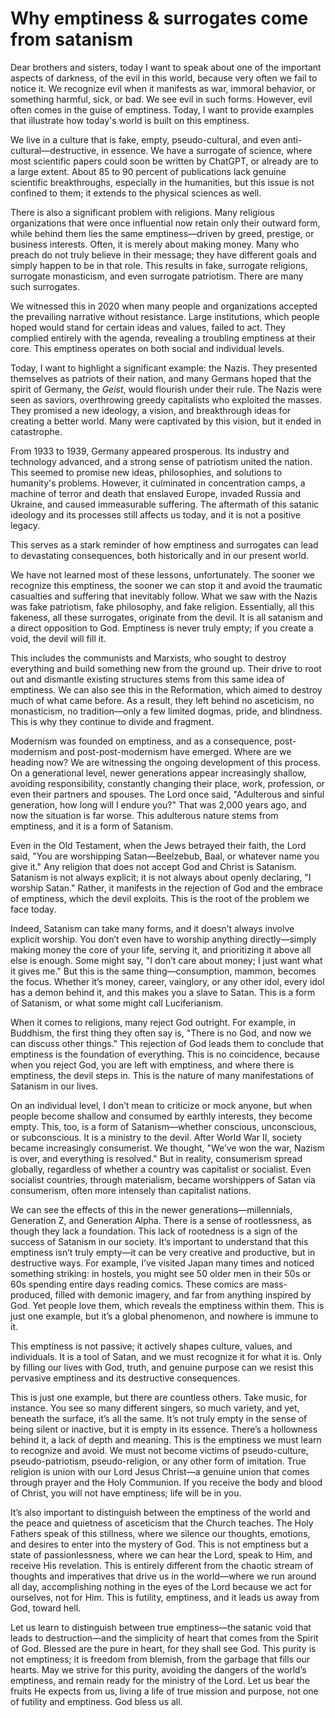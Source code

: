# Why emptiness & surrogates come from satanism

Dear brothers and sisters, today I want to speak about one of the important aspects of darkness, of the evil in this world, because very often we fail to notice it. We recognize evil when it manifests as war, immoral behavior, or something harmful, sick, or bad. We see evil in such forms. However, evil often comes in the guise of emptiness. Today, I want to provide examples that illustrate how today's world is built on this emptiness.

We live in a culture that is fake, empty, pseudo-cultural, and even anti-cultural—destructive, in essence. We have a surrogate of science, where most scientific papers could soon be written by ChatGPT, or already are to a large extent. About 85 to 90 percent of publications lack genuine scientific breakthroughs, especially in the humanities, but this issue is not confined to them; it extends to the physical sciences as well.

There is also a significant problem with religions. Many religious organizations that were once influential now retain only their outward form, while behind them lies the same emptiness—driven by greed, prestige, or business interests. Often, it is merely about making money. Many who preach do not truly believe in their message; they have different goals and simply happen to be in that role. This results in fake, surrogate religions, surrogate monasticism, and even surrogate patriotism. There are many such surrogates.

We witnessed this in 2020 when many people and organizations accepted the prevailing narrative without resistance. Large institutions, which people hoped would stand for certain ideas and values, failed to act. They complied entirely with the agenda, revealing a troubling emptiness at their core. This emptiness operates on both social and individual levels.

Today, I want to highlight a significant example: the Nazis. They presented themselves as patriots of their nation, and many Germans hoped that the spirit of Germany, the *Geist*, would flourish under their rule. The Nazis were seen as saviors, overthrowing greedy capitalists who exploited the masses. They promised a new ideology, a vision, and breakthrough ideas for creating a better world. Many were captivated by this vision, but it ended in catastrophe.

From 1933 to 1939, Germany appeared prosperous. Its industry and technology advanced, and a strong sense of patriotism united the nation. This seemed to promise new ideas, philosophies, and solutions to humanity's problems. However, it culminated in concentration camps, a machine of terror and death that enslaved Europe, invaded Russia and Ukraine, and caused immeasurable suffering. The aftermath of this satanic ideology and its processes still affects us today, and it is not a positive legacy.

This serves as a stark reminder of how emptiness and surrogates can lead to devastating consequences, both historically and in our present world.

We have not learned most of these lessons, unfortunately. The sooner we recognize this emptiness, the sooner we can stop it and avoid the traumatic casualties and suffering that inevitably follow. What we saw with the Nazis was fake patriotism, fake philosophy, and fake religion. Essentially, all this fakeness, all these surrogates, originate from the devil. It is all satanism and a direct opposition to God. Emptiness is never truly empty; if you create a void, the devil will fill it.

This includes the communists and Marxists, who sought to destroy everything and build something new from the ground up. Their drive to root out and dismantle existing structures stems from this same idea of emptiness. We can also see this in the Reformation, which aimed to destroy much of what came before. As a result, they left behind no asceticism, no monasticism, no tradition—only a few limited dogmas, pride, and blindness. This is why they continue to divide and fragment.

Modernism was founded on emptiness, and as a consequence, post-modernism and post-post-modernism have emerged. Where are we heading now? We are witnessing the ongoing development of this process. On a generational level, newer generations appear increasingly shallow, avoiding responsibility, constantly changing their place, work, profession, or even their partners and spouses. The Lord once said, "Adulterous and sinful generation, how long will I endure you?" That was 2,000 years ago, and now the situation is far worse. This adulterous nature stems from emptiness, and it is a form of Satanism.

Even in the Old Testament, when the Jews betrayed their faith, the Lord said, "You are worshipping Satan—Beelzebub, Baal, or whatever name you give it." Any religion that does not accept God and Christ is Satanism. Satanism is not always explicit; it is not always about openly declaring, "I worship Satan." Rather, it manifests in the rejection of God and the embrace of emptiness, which the devil exploits. This is the root of the problem we face today.

Indeed, Satanism can take many forms, and it doesn’t always involve explicit worship. You don’t even have to worship anything directly—simply making money the core of your life, serving it, and prioritizing it above all else is enough. Some might say, "I don’t care about money; I just want what it gives me." But this is the same thing—consumption, mammon, becomes the focus. Whether it’s money, career, vainglory, or any other idol, every idol has a demon behind it, and this makes you a slave to Satan. This is a form of Satanism, or what some might call Luciferianism.

When it comes to religions, many reject God outright. For example, in Buddhism, the first thing they often say is, "There is no God, and now we can discuss other things." This rejection of God leads them to conclude that emptiness is the foundation of everything. This is no coincidence, because when you reject God, you are left with emptiness, and where there is emptiness, the devil steps in. This is the nature of many manifestations of Satanism in our lives.

On an individual level, I don’t mean to criticize or mock anyone, but when people become shallow and consumed by earthly interests, they become empty. This, too, is a form of Satanism—whether conscious, unconscious, or subconscious. It is a ministry to the devil. After World War II, society became increasingly consumerist. We thought, "We’ve won the war, Nazism is over, and everything is resolved." But in reality, consumerism spread globally, regardless of whether a country was capitalist or socialist. Even socialist countries, through materialism, became worshippers of Satan via consumerism, often more intensely than capitalist nations.

We can see the effects of this in the newer generations—millennials, Generation Z, and Generation Alpha. There is a sense of rootlessness, as though they lack a foundation. This lack of rootedness is a sign of the success of Satanism in our society. It’s important to understand that this emptiness isn’t truly empty—it can be very creative and productive, but in destructive ways. For example, I’ve visited Japan many times and noticed something striking: in hostels, you might see 50 older men in their 50s or 60s spending entire days reading comics. These comics are mass-produced, filled with demonic imagery, and far from anything inspired by God. Yet people love them, which reveals the emptiness within them. This is just one example, but it’s a global phenomenon, and nowhere is immune to it.

This emptiness is not passive; it actively shapes culture, values, and individuals. It is a tool of Satan, and we must recognize it for what it is. Only by filling our lives with God, truth, and genuine purpose can we resist this pervasive emptiness and its destructive consequences.

This is just one example, but there are countless others. Take music, for instance. You see so many different singers, so much variety, and yet, beneath the surface, it’s all the same. It’s not truly empty in the sense of being silent or inactive, but it is empty in its essence. There’s a hollowness behind it, a lack of depth and meaning. This is the emptiness we must learn to recognize and avoid. We must not become victims of pseudo-culture, pseudo-patriotism, pseudo-religion, or any other form of imitation. True religion is union with our Lord Jesus Christ—a genuine union that comes through prayer and the Holy Communion. If you receive the body and blood of Christ, you will not have emptiness; life will be in you.

It’s also important to distinguish between the emptiness of the world and the peace and quietness of asceticism that the Church teaches. The Holy Fathers speak of this stillness, where we silence our thoughts, emotions, and desires to enter into the mystery of God. This is not emptiness but a state of passionlessness, where we can hear the Lord, speak to Him, and receive His revelation. This is entirely different from the chaotic stream of thoughts and imperatives that drive us in the world—where we run around all day, accomplishing nothing in the eyes of the Lord because we act for ourselves, not for Him. This is futility, emptiness, and it leads us away from God, toward hell.

Let us learn to distinguish between true emptiness—the satanic void that leads to destruction—and the simplicity of heart that comes from the Spirit of God. Blessed are the pure in heart, for they shall see God. This purity is not emptiness; it is freedom from blemish, from the garbage that fills our hearts. May we strive for this purity, avoiding the dangers of the world’s emptiness, and remain ready for the ministry of the Lord. Let us bear the fruits He expects from us, living a life of true mission and purpose, not one of futility and emptiness. God bless us all.

